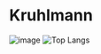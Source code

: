 # Kruhlmann

![image](https://user-images.githubusercontent.com/3380818/166437834-a3826a24-a0b1-473a-9872-9f678c5fd7ff.png)
![Top Langs](https://github-readme-stats.vercel.app/api/top-langs/?username=kruhlmann&exclude_repo=wow_conf,vmangos-core,classicdb_bot&layout=compact&theme=gruvbox)
